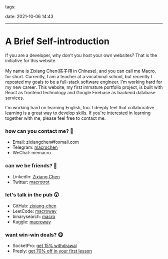tags: 

date: 2021-10-06 14:43

---

# A Brief Self-introduction

If you are a developer, why don't you host your own websites? That is the initiative for this website.

My name is Zixiang Chen(陈子翔 in Chinese), and you can call me Macro, for short. Currently, I am a teacher at a vocational school, but recently I reposted my goals to be a full-stack software engineer. I'm working hard for my new career. This website, my first immature portfolio project, is built with React as frontend technology and Google Firebase as backend database services.

I'm working hard on learning English, too. I deeply feel that collaborative learning is a great way to develop skills. If you're interested in learning together with me, please feel free to contact me.

### how can you contact me? 👀

+ Email: zixiangchen#foxmail.com
+ Telegram: [macrochen](https://telegram.org/@macrochen)
+ WeChat: memacro

### can we be friends? 🤣

+ LinkedIn: [Zixiang Chen](https://www.linkedin.com/in/zixiangchen/)
+ Twitter: [macrotrot](https://twitter.com/macrotrot)

### let's talk in the pub 😮

+ GitHub: [zixiang-chen](https://github.com/zixiang-chen/)
+ LeetCode: [macroway](https://leetcode.com/macroway/)
+ binarysearch: [macro](https://binarysearch.com/@/macro)
+ Kaggle: [macroway](https://www.kaggle.com/macroway)

### want win-win deals? 😋

+ SocketPro: [get 15% withdrawal](https://www.socketpro.link/aff/118158)
+ Preply: [get 70% off in your first lesson](https://preply.com/en/?pref=MjE3MzY5OQ==)



